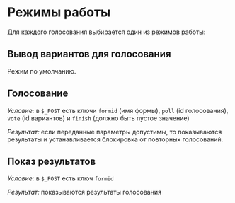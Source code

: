 # Режимы работы

Для каждого голосования выбирается один из режимов работы:

## Вывод вариантов для голосования

Режим по умолчанию.

## Голосование

_Условие:_ в `$_POST` есть ключи `formid` (имя формы), `poll` (id голосования), `vote` (id вариантов) и `finish` (должно быть пустое значение)

_Результат:_ если переданные параметры допустимы, то показываются результаты и устанавливается блокировка от повторных голосований.

## Показ результатов

_Условие:_ в `$_POST` есть ключ `formid`

_Результат:_ показываются результаты голосования
